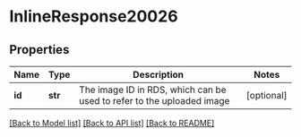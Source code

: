 # InlineResponse20026

## Properties
Name | Type | Description | Notes
------------ | ------------- | ------------- | -------------
**id** | **str** | The image ID in RDS, which can be used to refer to the uploaded image | [optional] 

[[Back to Model list]](../README.md#documentation-for-models) [[Back to API list]](../README.md#documentation-for-api-endpoints) [[Back to README]](../README.md)

